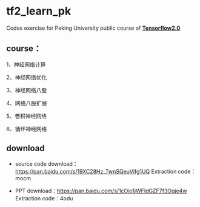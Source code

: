 # tf2_learn_pk

Codes exercise for Peking University public course of  [**Tensorflow2.0**](https://www.bilibili.com/video/BV1B7411L7Qt)



## course：

1、神经网络计算

 2、神经网络优化

 3、神经网络八股 

4、网络八股扩展 

5、卷积神经网络 

6、循环神经网络 

 

## download

* source code download：https://pan.baidu.com/s/19XC28Hz_TwnSQeuVifg1UQ  Extraction code：mocm

* PPT download：https://pan.baidu.com/s/1cOio1jWFIdGZF7f3Oqje4w    Extraction code：4odu


